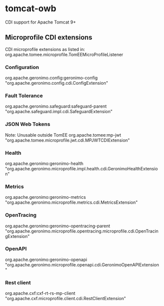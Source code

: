 # tomcat-owb

CDI support for Apache Tomcat 9+

## Microprofile CDI extensions

CDI microprofile extensions as listed in: org.apache.tomee.microprofile.TomEEMicroProfileListener

### Configuration
org.apache.geronimo.config:geronimo-config
"org.apache.geronimo.config.cdi.ConfigExtension"
### Fault Tolerance
org.apache.geronimo.safeguard:safeguard-parent
"org.apache.safeguard.impl.cdi.SafeguardExtension"
### JSON Web Tokens
Note: Unusable outside TomEE
org.apache.tomee:mp-jwt
"org.apache.tomee.microprofile.jwt.cdi.MPJWTCDIExtension"
### Health
org.apache.geronimo:geronimo-health
"org.apache.geronimo.microprofile.impl.health.cdi.GeronimoHealthExtension"
### Metrics
org.apache.geronimo:geronimo-metrics
"org.apache.geronimo.microprofile.metrics.cdi.MetricsExtension"
### OpenTracing
org.apache.geronimo:geronimo-opentracing-parent
"org.apache.geronimo.microprofile.opentracing.microprofile.cdi.OpenTracingExtension"
### OpenAPI
org.apache.geronimo:geronimo-openapi
"org.apache.geronimo.microprofile.openapi.cdi.GeronimoOpenAPIExtension"
### Rest client
org.apache.cxf:cxf-rt-rs-mp-client
"org.apache.cxf.microprofile.client.cdi.RestClientExtension"
